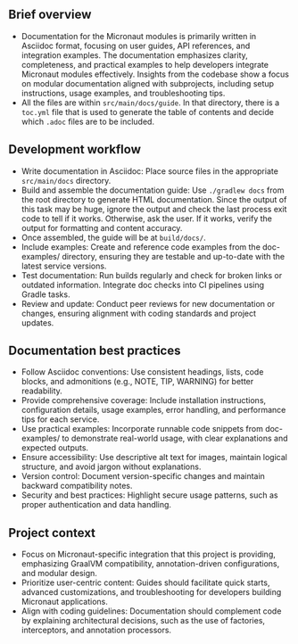 ## Brief overview
- Documentation for the Micronaut modules is primarily written in Asciidoc format, focusing on user guides, API references, and integration examples. The documentation emphasizes clarity, completeness, and practical examples to help developers integrate Micronaut modules effectively. Insights from the codebase show a focus on modular documentation aligned with subprojects, including setup instructions, usage examples, and troubleshooting tips.
- All the files are within `src/main/docs/guide`. In that directory, there is a `toc.yml` file that is used to generate the table of contents and decide which `.adoc` files are to be included.

## Development workflow
- Write documentation in Asciidoc: Place source files in the appropriate `src/main/docs` directory.
- Build and assemble the documentation guide: Use `./gradlew docs` from the root directory to generate HTML documentation. Since the output of this task may be huge, ignore the output and check the last process exit code to tell if it works. Otherwise, ask the user. If it works, verify the output for formatting and content accuracy.
- Once assembled, the guide will be at `build/docs/`.
- Include examples: Create and reference code examples from the doc-examples/ directory, ensuring they are testable and up-to-date with the latest service versions.
- Test documentation: Run builds regularly and check for broken links or outdated information. Integrate doc checks into CI pipelines using Gradle tasks.
- Review and update: Conduct peer reviews for new documentation or changes, ensuring alignment with coding standards and project updates.

## Documentation best practices
- Follow Asciidoc conventions: Use consistent headings, lists, code blocks, and admonitions (e.g., NOTE, TIP, WARNING) for better readability.
- Provide comprehensive coverage: Include installation instructions, configuration details, usage examples, error handling, and performance tips for each service.
- Use practical examples: Incorporate runnable code snippets from doc-examples/ to demonstrate real-world usage, with clear explanations and expected outputs.
- Ensure accessibility: Use descriptive alt text for images, maintain logical structure, and avoid jargon without explanations.
- Version control: Document version-specific changes and maintain backward compatibility notes.
- Security and best practices: Highlight secure usage patterns, such as proper authentication and data handling.

## Project context
- Focus on Micronaut-specific integration that this project is providing, emphasizing GraalVM compatibility, annotation-driven configurations, and modular design.
- Prioritize user-centric content: Guides should facilitate quick starts, advanced customizations, and troubleshooting for developers building Micronaut applications.
- Align with coding guidelines: Documentation should complement code by explaining architectural decisions, such as the use of factories, interceptors, and annotation processors.
